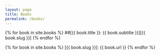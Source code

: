 ```yaml
---
layout: page
title: Books
permalink: /books/
---
```


{% for book in site.books %}
##[{{ book.title }}: {{ book.subtitle }}][{{ book.slug }}]
{% endfor %}


{% for book in site.books %}
[{{ book.slug }}]: {{ book.url }}
{% endfor %}
